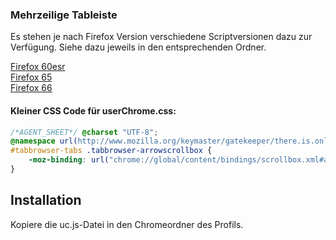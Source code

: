 ### Mehrzeilige Tableiste ###

Es stehen je nach Firefox Version verschiedene Scriptversionen dazu zur Verfügung.
Siehe dazu jeweils in den entsprechenden Ordner.

[Firefox 60esr](https://github.com/Endor8/userChrome.js/tree/master/Mutirowtabs/Firefox-60esr)     
[Firefox 65](https://github.com/Endor8/userChrome.js/tree/master/Mutirowtabs/Firefox-65)     
[Firefox 66](https://github.com/Endor8/userChrome.js/tree/master/Mutirowtabs/Firefox-66)     


#### Kleiner CSS Code für userChrome.css: #### 

```css
/*AGENT_SHEET*/ @charset "UTF-8";
@namespace url(http://www.mozilla.org/keymaster/gatekeeper/there.is.only.xul);
#tabbrowser-tabs .tabbrowser-arrowscrollbox {
    -moz-binding: url("chrome://global/content/bindings/scrollbox.xml#arrowscrollbox") !important;
}
```
## Installation
Kopiere die uc.js-Datei in den Chromeordner des Profils.
